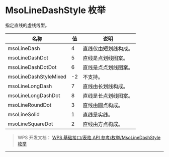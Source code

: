 # MsoLineDashStyle 枚举

指定直线的虚线线型。

| 名称                  | 值  | 说明                 |
|-----------------------|-----|----------------------|
| msoLineDash           | 4   | 直线仅由短划线构成。 |
| msoLineDashDot        | 5   | 直线是点划线图案。   |
| msoLineDashDotDot     | 6   | 直线是点点划线图案。 |
| msoLineDashStyleMixed | -2  | 不支持。             |
| msoLineLongDash       | 7   | 直线由长划线构成。   |
| msoLineLongDashDot    | 8   | 直线是长点划线图案。 |
| msoLineRoundDot       | 3   | 直线由圆点构成。     |
| msoLineSolid          | 1   | 直线是实线。         |
| msoLineSquareDot      | 2   | 直线由方点构成。     |

> WPS 开发文档： [WPS 基础接口/表格 API 参考/枚举/MsoLineDashStyle 枚举](https://qn.cache.wpscdn.cn/encs/doc/office_v19/topics/WPS%20%E5%9F%BA%E7%A1%80%E6%8E%A5%E5%8F%A3/%E8%A1%A8%E6%A0%BC%20API%20%E5%8F%82%E8%80%83/%E6%9E%9A%E4%B8%BE/MsoLineDashStyle%20%E6%9E%9A%E4%B8%BE.html)

------------------------------------------------------------------------
